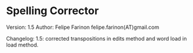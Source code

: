 # Spelling Corrector

Version: 1.5
Author: Felipe Farinon felipe.farinon(AT)gmail.com

Changelog:
1.5: corrected transpositions in edits method and word load in load method.